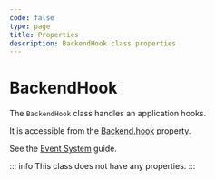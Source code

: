 ```yaml
---
code: false
type: page
title: Properties
description: BackendHook class properties
---
```


# BackendHook

<SinceBadge version="change-me" />
<CustomBadge type="error" text="Experimental: non-backward compatible changes or removal may occur in any future release."/>

The `BackendHook` class handles an application hooks.  

It is accessible from the [Backend.hook](/core/2/framework/classes/backend/properties#hook) property.

See the [Event System](/core/2/guides/develop-on-kuzzle/event-system#hook) guide.

::: info
This class does not have any properties.
:::
